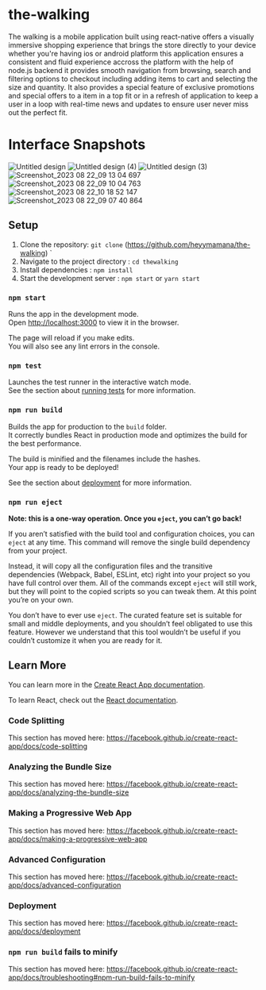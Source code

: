 # the-walking
The walking is a mobile application built using react-native offers a visually immersive shopping experience that brings the store directly to your device whether you're having ios or android platform this application ensures a consistent and fluid experience accross the platform with the help of node.js backend it provides smooth navigation from browsing, search and filtering options to checkout including adding items to cart and selecting the size and quantity. It also provides a special feature of exclusive promotions and special offers to a item in a top fit or in a refresh of application to keep a user in a loop with real-time news and updates to ensure user never miss out the perfect fit.  
# Interface Snapshots
![Untitled design](https://github.com/heyymamana/the-walking/assets/111417917/03c4619d-07a1-448a-9d28-ab1abccbe66b)
![Untitled design (4)](https://github.com/heyymamana/the-walking/assets/111417917/63b628e2-89b9-472f-87f2-7cad09cd703d)
![Untitled design (3)](https://github.com/heyymamana/the-walking/assets/111417917/637cd0bb-3a4e-4f0c-927d-b8276d8e7f56)
![Screenshot_2023 08 22_09 13 04 697](https://github.com/heyymamana/the-walking/assets/111417917/f12fc1fd-e5b0-4853-8ccd-cc50963c0698)
![Screenshot_2023 08 22_09 10 04 763](https://github.com/heyymamana/the-walking/assets/111417917/f57763bd-3c13-4a6b-ac84-47f7a9c5cfc7)
![Screenshot_2023 08 22_10 18 52 147](https://github.com/heyymamana/the-walking/assets/111417917/72793e9a-75c4-4423-8850-4cac54773018)
![Screenshot_2023 08 22_09 07 40 864](https://github.com/heyymamana/the-walking/assets/111417917/0ee4510c-b3f0-464c-b575-79e57c743620)

## Setup

1. Clone the repository: ` git clone ` (https://github.com/heyymamana/the-walking) `
2. Navigate to the project directory : ` cd thewalking `
3. Install dependencies : ` npm install `
4. Start the development server : ` npm start ` or ` yarn start `

### `npm start`

Runs the app in the development mode.<br>
Open [http://localhost:3000](http://localhost:3000) to view it in the browser.

The page will reload if you make edits.<br>
You will also see any lint errors in the console.

### `npm test`

Launches the test runner in the interactive watch mode.<br>
See the section about [running tests](https://facebook.github.io/create-react-app/docs/running-tests) for more information.

### `npm run build`

Builds the app for production to the `build` folder.<br>
It correctly bundles React in production mode and optimizes the build for the best performance.

The build is minified and the filenames include the hashes.<br>
Your app is ready to be deployed!

See the section about [deployment](https://facebook.github.io/create-react-app/docs/deployment) for more information.

### `npm run eject`

**Note: this is a one-way operation. Once you `eject`, you can’t go back!**

If you aren’t satisfied with the build tool and configuration choices, you can `eject` at any time. This command will remove the single build dependency from your project.

Instead, it will copy all the configuration files and the transitive dependencies (Webpack, Babel, ESLint, etc) right into your project so you have full control over them. All of the commands except `eject` will still work, but they will point to the copied scripts so you can tweak them. At this point you’re on your own.

You don’t have to ever use `eject`. The curated feature set is suitable for small and middle deployments, and you shouldn’t feel obligated to use this feature. However we understand that this tool wouldn’t be useful if you couldn’t customize it when you are ready for it.

## Learn More

You can learn more in the [Create React App documentation](https://facebook.github.io/create-react-app/docs/getting-started).

To learn React, check out the [React documentation](https://reactjs.org/).

### Code Splitting

This section has moved here: https://facebook.github.io/create-react-app/docs/code-splitting

### Analyzing the Bundle Size

This section has moved here: https://facebook.github.io/create-react-app/docs/analyzing-the-bundle-size

### Making a Progressive Web App

This section has moved here: https://facebook.github.io/create-react-app/docs/making-a-progressive-web-app

### Advanced Configuration

This section has moved here: https://facebook.github.io/create-react-app/docs/advanced-configuration

### Deployment

This section has moved here: https://facebook.github.io/create-react-app/docs/deployment

### `npm run build` fails to minify

This section has moved here: https://facebook.github.io/create-react-app/docs/troubleshooting#npm-run-build-fails-to-minify
